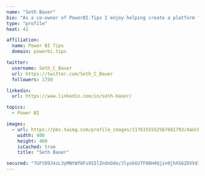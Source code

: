 ```yaml
---
name: "Seth Bauer"
bio: "As a co-owner of PowerBI.Tips I enjoy helping create a platform for new and advanced users alike to learn and expand their skills and get the most out of Power BI."
type: "profile"
heat: 42

affiliation:
  name: Power BI Tips
  domain: powerbi.tips

twitter:
  username: Seth_C_Bauer
  url: https://twitter.com/Seth_C_Bauer
  followers: 1750

linkedin:
  url: https://www.linkedin.com/in/seth-bauer/

topics:
  - Power BI

images:
  - url: https://pbs.twimg.com/profile_images/1176155552587681793/4aUcPKoe_400x400.jpg
    width: 400
    height: 400
    isCached: true
    title: "Seth Bauer"

secured: "7GFtD9J4zL3yMNtWfOFs9SIlZndnOde/JlyokOzTF00H4Qjin0jhXS62DVVd1Z39LIEQ2A0N/eyyte++yb3Pnyq95bwuhptHGMjkB5ncACGMnwiS+W7lSZYDDT1+MImaAMX94sq46TgBUjXZmjcOYdR/LjD0VjtB0n2upampygRZDh8zsFv7rusyz2DtwOz8Gv2X7QS28uF8aQJfJc0hR2agphf8ll/mRrJ5wpQIOI7oiUf/VXdMmZRjxzVZn8xnq+TyqgH72mXxXE31dL+5qW+ACjVs6xRniDI0Z9Cpexpnyqa713jIw2UbpGy5g5bj4oba9tXEgVuKkGQdnCx61oFq+tmIPYTl9HDDUxk5+cARBe5auaQtWuVK101O0p+IoHbRiUAHwfBzxiYVIJCZW62bBflI/u87QsTuP+hDumI=;hV+CEYauI9dFQ68+FpWAfA=="
---
```


